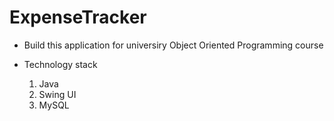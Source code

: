 # ExpenseTracker

* Build this application for universiry Object Oriented Programming course

* Technology stack
  1. Java
  2. Swing UI
  3. MySQL
